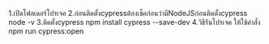 1.เปิดโฟลเดอร์โปรเจค
2.ก่อนติดตั้งcypressต้องเช็คก่อนว่ามีNodeJSก่อนติดตั้งcypress
node -v
3.ติดตั้งcypress
npm install cypress --save-dev
4.วิธีรันโปรเจค ให้ใช้คำสั่ง 
npm run cypress:open
